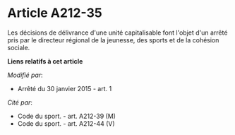 # Article A212-35

Les décisions de délivrance d'une unité capitalisable font l'objet d'un arrêté pris par le directeur régional de la jeunesse,
des sports et de la cohésion sociale.

**Liens relatifs à cet article**

_Modifié par_:

  - Arrêté du 30 janvier 2015 - art. 1

_Cité par_:

  - Code du sport. - art. A212-39 (M)
  - Code du sport. - art. A212-44 (V)
